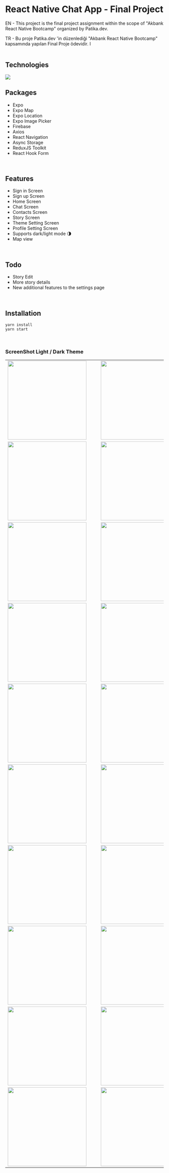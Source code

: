 # React Native Chat App - Final Project

EN - This project is the final project assignment within the scope of "Akbank React Native Bootcamp" organized by Patika.dev. 

TR - Bu proje Patika.dev 'in düzenlediği "Akbank React Native Bootcamp" kapsamında yapılan Final Proje ödevidir. I
<br/><br/>

## Technologies

<img src="https://img.shields.io/badge/React_Native-20232A?style=for-the-badge&logo=react&logoColor=61DAFB">

<br/>

## Packages

- Expo
- Expo Map
- Expo Location
- Expo Image Picker
- Firebase
- Axios
- React Navigation
- Async Storage
- ReduxJS Toolkit
- React Hook Form

<br/>

## Features

- Sign in Screen
- Sign up Screen
- Home Screen
- Chat Screen
- Contacts Screen
- Story Screen
- Theme Setting Screen
- Profile Setting Screen
- Supports dark/light mode 🌗
- Map view

<br/>

## Todo

- Story Edit
- More story details
- New additional features to the settings page

<br/>

## Installation

```
yarn install
yarn start
```

<br/>

### ScreenShot Light / Dark Theme

<table>
    <tbody>
        <tr>
            <td><img src="src/assets/signin.png" width="250" style="margin-right:30px;"/></td>
            <td><img src="src/assets/signup.png" width="250" style="margin-right:30px;"/></td>
        </tr>
        <tr>
            <td><img src="src/assets/contacts.png" width="250" style="margin-right:30px;"/></td>
            <td><img src="src/assets/contactsdark.png" width="250" style="margin-right:30px;"/></td>
        </tr>
        <tr>
            <td><img src="src/assets/story.png" width="250" style="margin-right:30px;"/></td>
            <td><img src="src/assets/storydark.png" width="250" style="margin-right:30px;"/></td>
        </tr>
        <tr>
            <td><img src="src/assets/storydetail.png" width="250" style="margin-right:30px;"/></td>
            <td><img src="src/assets/storydetaildark.png" width="250" style="margin-right:30px;"/></td>
        </tr>
        <tr>
            <td><img src="src/assets/messages.png" width="250" style="margin-right:30px;"/></td>
            <td><img src="src/assets/messagesdark.png" width="250" style="margin-right:30px;"/></td>
        </tr>
        <tr>
            <td><img src="src/assets/chat.png" width="250" style="margin-right:30px;"/></td>
            <td><img src="src/assets/chatdark.png" width="250" style="margin-right:30px;"/></td>
        </tr>
        <tr>
            <td><img src="src/assets/newmessage.png" width="250" style="margin-right:30px;"/></td>
            <td><img src="src/assets/newmessagedark.png" width="250" style="margin-right:30px;"/></td>
        </tr>
        <tr>
            <td><img src="src/assets/setting.png" width="250" style="margin-right:30px;"/></td>
            <td><img src="src/assets/settingdark.png" width="250" style="margin-right:30px;"/></td>
        </tr>
        <tr>
            <td><img src="src/assets/profilesetting.png" width="250" style="margin-right:30px;"/></td>
            <td><img src="src/assets/profiledark.png" width="250" style="margin-right:30px;"/></td>
        </tr>
        <tr>
            <td><img src="src/assets/theme.png" width="250" style="margin-right:30px;"/></td>
            <td><img src="src/assets/themedark.png" width="250" style="margin-right:30px;"/></td>
        </tr>
    </tbody>
</table>